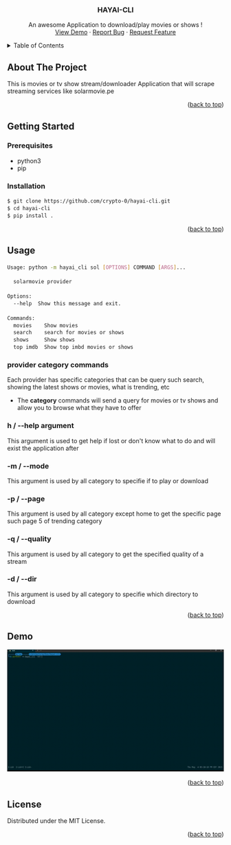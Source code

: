 <a name="readme-top"></a>
<!-- PROJECT LOGO -->
<br />
<div align="center">

  <h3 align="center">HAYAI-CLI</h3>

  <p align="center">
    An awesome Application to download/play movies or shows !
    <br />
    <a href="#demo">View Demo</a>
    ·
    <a href="https://github.com/crypto-0/hayai-cli/issues">Report Bug</a>
    ·
    <a href="https://github.com/crypto-0/hayai-cli/pulls">Request Feature</a>
  </p>
</div>



<!-- TABLE OF CONTENTS -->
<details>
  <summary>Table of Contents</summary>
  <ol>
    <li>
      <a href="#about-the-project">About The Project</a>
    </li>
    <li>
      <a href="#getting-started">Getting Started</a>
      <ul>
        <li><a href="#prerequisites">Prerequisites</a></li>
        <li><a href="#installation">Installation</a></li>
      </ul>
    </li>
    <li><a href="#usage">Usage</a></li>
    <li><a href="#demo">Demo</a></li>
    <li><a href="#license">License</a></li>
  </ol>
</details>



<!-- ABOUT THE PROJECT -->
## About The Project

This is movies or tv show stream/downloader Application that will scrape streaming services like solarmovie.pe 

<p align="right">(<a href="#readme-top">back to top</a>)</p>


<!-- GETTING STARTED -->
## Getting Started

### Prerequisites

* python3
* pip

### Installation
```sh
$ git clone https://github.com/crypto-0/hayai-cli.git
$ cd hayai-cli
$ pip install .
```
<p align="right">(<a href="#readme-top">back to top</a>)</p>

<!-- USAGE EXAMPLES -->
## Usage
```sh
Usage: python -m hayai_cli sol [OPTIONS] COMMAND [ARGS]...

  solarmovie provider

Options:
  --help  Show this message and exit.

Commands:
  movies    Show movies
  search    search for movies or shows
  shows     Show shows
  top imdb  Show top imbd movies or shows
```
### provider category commands
Each provider has specific categories that can be query such search, showing the latest shows or movies, what is trending, etc
* The **category** commands will send a query for  movies or tv shows and allow you to browse what they have to offer
### h / --help argument
This argument is used to get help if lost or don't know what to do and will exist the application after

### -m / --mode
This argument is used by all category to specifie if to play or download

### -p / --page
This argument is used by all category except home to get the specific page such page 5 of trending category

### -q / --quality
This argument is used by all category to get the specified quality of a stream

### -d / --dir
This argument is used by all category to specifie which directory to download 
<p align="right">(<a href="#readme-top">back to top</a>)</p>

## Demo
<img src="hayai-cli.gif" />
<p align="right">(<a href="#readme-top">back to top</a>)</p>

<!-- LICENSE -->
## License

Distributed under the MIT License.

<p align="right">(<a href="#readme-top">back to top</a>)</p>


